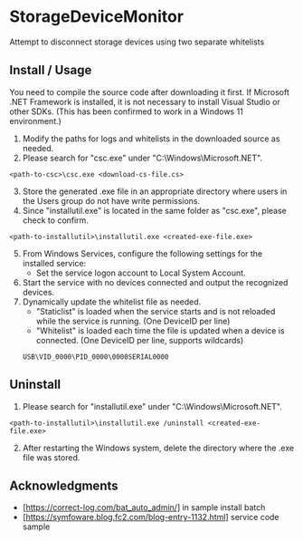 # StorageDeviceMonitor
Attempt to disconnect storage devices using two separate whitelists

## Install / Usage
You need to compile the source code after downloading it first.
If Microsoft .NET Framework is installed, it is not necessary to install Visual Studio or other SDKs.
(This has been confirmed to work in a Windows 11 environment.)

1. Modify the paths for logs and whitelists in the downloaded source as needed.
2. Please search for "csc.exe" under "C:\Windows\Microsoft.NET".
```Shell
<path-to-csc>\csc.exe <download-cs-file.cs>
```
3. Store the generated .exe file in an appropriate directory where users in the Users group do not have write permissions.
4. Since "installutil.exe" is located in the same folder as "csc.exe", please check to confirm.
```Shell
<path-to-installutil>\installutil.exe <created-exe-file.exe>
```
5. From Windows Services, configure the following settings for the installed service:
   - Set the service logon account to Local System Account.
6. Start the service with no devices connected and output the recognized devices.
7. Dynamically update the whitelist file as needed.
   - "Staticlist" is loaded when the service starts and is not reloaded while the service is running. (One DeviceID per line)
   - "Whitelist" is loaded each time the file is updated when a device is connected. (One DeviceID per line, supports wildcards)
   ```
   USB\VID_0000\PID_0000\0000SERIAL0000
   ```

## Uninstall
1. Please search for "installutil.exe" under "C:\Windows\Microsoft.NET".
```Shell
<path-to-installutil>\installutil.exe /uninstall <created-exe-file.exe>
```
2. After restarting the Windows system, delete the directory where the .exe file was stored.

## Acknowledgments
- [https://correct-log.com/bat_auto_admin/]
  in sample install batch
- [https://symfoware.blog.fc2.com/blog-entry-1132.html]
  service code sample


